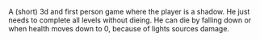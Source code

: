 A (short) 3d and first person game where the player is a shadow. He just needs to complete all levels without dieing. He can die by falling down or when health moves down to 0, because of lights sources damage. 
